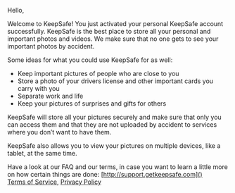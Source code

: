 Hello,

Welcome to KeepSafe! You just activated your personal KeepSafe account successfully. KeepSafe is the best place to store all your personal and important photos and videos. We make sure that no one gets to see your important photos by accident.

Some ideas for what you could use KeepSafe for as well:

* Keep important pictures of people who are close to you
* Store a photo of your drivers license and other important cards you carry with you
* Separate work and life
* Keep your pictures of surprises and gifts for others

KeepSafe will store all your pictures securely and make sure that only you can access them and that they are not uploaded by accident to services where you don’t want to have them.

KeepSafe also allows you to view your pictures on multiple devices, like a tablet, at the same time.

Have a look at our FAQ and our terms, in case you want to learn a little more on how certain things are done:
[http://support.getkeepsafe.com]()  
[Terms of Service](https://www.getkeepsafe.com/privacy.html#terms), [Privacy Policy](https://www.getkeepsafe.com/privacy.html)